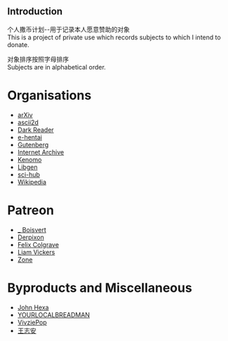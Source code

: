## Introduction

个人撒币计划--用于记录本人愿意赞助的对象  
This is a project of private use which records subjects to which I intend to donate.

对象排序按照字母排序  
Subjects are in alphabetical order.

# Organisations
- [arXiv](https://arxiv.org/about/donate)
- [ascii2d](https://ascii2d.net/readme) 
- [Dark Reader](https://opencollective.com/darkreader/donate)
- [e-hentai](https://e-hentai.org/bitcoin.php)
- [Gutenberg](https://gutenberg.org/donate/)
- [Internet Archive](https://archive.org/donate)
- [Kenomo](https://kemono.party/support)
- [Libgen](https://libgen.life/viewtopic.php?p=79795)
- [sci-hub](https://sci-hub.se/donate)
- [Wikipedia](https://donate.wikimedia.org/w/index.php?title=Special:LandingPage&country=SG&uselang=zh-cn&utm_medium=spontaneous&utm_source=fr-redir&utm_campaign=spontaneous)
# Patreon
- [_ Boisvert](https://www.patreon.com/boisvert)
- [Derpixon](https://www.patreon.com/derpixon)
- [Felix Colgrave](https://www.patreon.com/felixcolgrave)
- [Liam Vickers](https://www.patreon.com/LiamVickersAnimation)
- [Zone](https://www.patreon.com/zone)
# Byproducts and Miscellaneous
- [John Hexa](https://afdian.net/a/johnhexa)
- [YOURLOCALBREADMAN](https://www.teepublic.com/user/voidcollective?utm_source=designer&utm_medium=social&utm_campaign=k8PnZ8AtQ5g)
- [VivziePop](https://sharkrobot.com/collections/vivziepop)
- [王志安](https://www.youtube.com/c/%E7%8E%8B%E5%BF%97%E5%AE%891)
